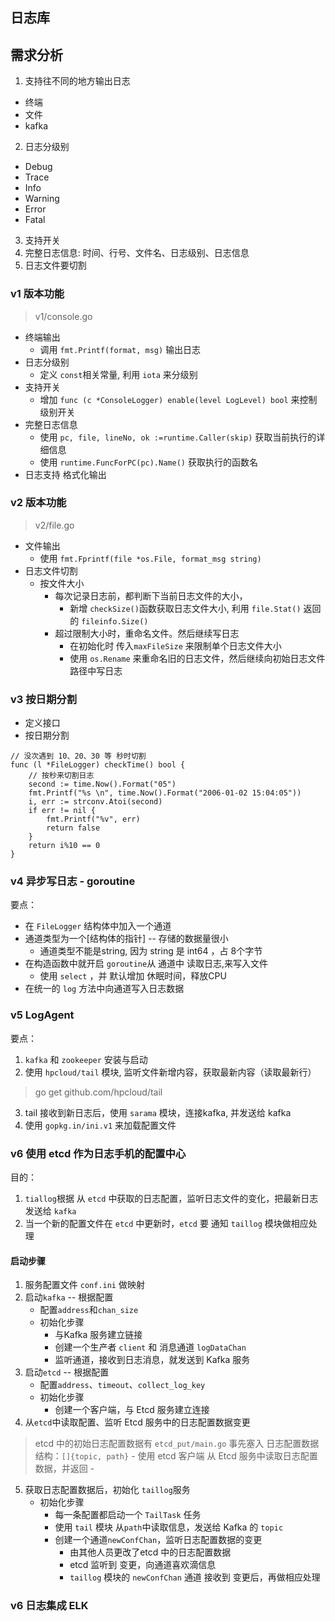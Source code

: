 日志库
---
## 需求分析
1. 支持往不同的地方输出日志
  - 终端
  - 文件
  - kafka
2. 日志分级别
  - Debug
  - Trace
  - Info
  - Warning
  - Error
  - Fatal
3. 支持开关
4. 完整日志信息: 时间、行号、文件名、日志级别、日志信息
5. 日志文件要切割

### v1 版本功能
> v1/console.go

- 终端输出
  - 调用 `fmt.Printf(format, msg)` 输出日志
- 日志分级别
  - 定义 `const`相关常量, 利用 `iota` 来分级别
- 支持开关
  - 增加 `func (c *ConsoleLogger) enable(level LogLevel) bool` 来控制级别开关
- 完整日志信息
  - 使用 `pc, file, lineNo, ok :=runtime.Caller(skip)` 获取当前执行的详细信息
  - 使用 `runtime.FuncForPC(pc).Name()` 获取执行的函数名
- 日志支持 格式化输出

### v2 版本功能 
> v2/file.go

- 文件输出
  - 使用  `fmt.Fprintf(file *os.File, format_msg string)`
- 日志文件切割
  - 按文件大小
    - 每次记录日志前，都判断下当前日志文件的大小， 
        - 新增 `checkSize()`函数获取日志文件大小, 利用 `file.Stat()` 返回的 `fileinfo.Size()`
    - 超过限制大小时，重命名文件。然后继续写日志  
        - 在初始化时 传入`maxFileSize` 来限制单个日志文件大小
        - 使用 `os.Rename` 来重命名旧的日志文件，然后继续向初始日志文件路径中写日志


### v3 按日期分割
- 定义接口
- 按日期分割
```golang
// 没次遇到 10、20、30 等 秒时切割
func (l *FileLogger) checkTime() bool {
	// 按秒来切割日志
	second := time.Now().Format("05")
	fmt.Printf("%s \n", time.Now().Format("2006-01-02 15:04:05"))
	i, err := strconv.Atoi(second)
	if err != nil {
		fmt.Printf("%v", err)
		return false
	}
	return i%10 == 0
}
```

### v4 异步写日志 - goroutine
要点：
- 在 `FileLogger` 结构体中加入一个通道
- 通道类型为一个[结构体的指针] -- 存储的数据量很小
  - 通道类型不能是string, 因为 string 是 int64 ，占 8个字节
- 在构造函数中就开启 `goroutine`从 通道中 读取日志,来写入文件
  - 使用 `select` ，并 默认增加 休眠时间，释放CPU
- 在统一的 `log` 方法中向通道写入日志数据


### v5 LogAgent

要点：
1. `kafka` 和 `zookeeper` 安装与启动
2.  使用 `hpcloud/tail` 模块, 监听文件新增内容，获取最新内容（读取最新行）
> go get github.com/hpcloud/tail
3. tail 接收到新日志后，使用 `sarama` 模块，连接kafka, 并发送给 kafka
4. 使用 `gopkg.in/ini.v1` 来加载配置文件


### v6 使用 etcd 作为日志手机的配置中心
目的：
1. `tiallog`根据 从 `etcd` 中获取的日志配置，监听日志文件的变化，把最新日志 发送给 `kafka`
2. 当一个新的配置文件在 `etcd` 中更新时，`etcd` 要 通知 `taillog` 模块做相应处理

#### 启动步骤
1. 服务配置文件 `conf.ini` 做映射
2. 启动`kafka` -- 根据配置
    - 配置`address`和`chan_size`
    - 初始化步骤
      - 与Kafka 服务建立链接
      - 创建一个生产者 `client` 和 消息通道 `logDataChan`
      - 监听通道，接收到日志消息，就发送到 Kafka 服务
3. 启动`etcd`  -- 根据配置
    - 配置`address`、`timeout`、`collect_log_key` 
    - 初始化步骤
      - 创建一个客户端，与 Etcd 服务建立连接
4. 从`etcd`中读取配置、监听 Etcd 服务中的日志配置数据变更
> etcd 中的初始日志配置数据有 `etcd_put/main.go` 事先塞入 
> 日志配置数据结构：`[]{topic, path}`
    - 使用 etcd 客户端 从 Etcd 服务中读取日志配置数据，并返回
    - 

5. 获取日志配置数据后，初始化 `taillog`服务
   - 初始化步骤
     - 每一条配置都启动一个 `TailTask` 任务
      - 使用 `tail` 模块 从`path`中读取信息，发送给 Kafka 的 `topic`
     - 创建一个通道`newConfChan`，监听日志配置数据的变更
        - 由其他人员更改了etcd 中的日志配置数据
        - etcd 监听到 变更，向通道喜欢滴信息
        - `taillog` 模块的 `newConfChan` 通道 接收到 变更后，再做相应处理


### v6 日志集成 ELK